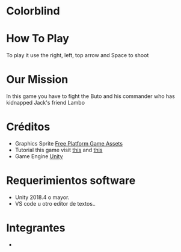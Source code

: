# Colorblind


# How To Play
To play it use the right, left, top arrow
and Space to shoot

# Our Mission
In this game you have to fight the Buto and his commander who has kidnapped Jack's friend Lambo

# Créditos

- Graphics Sprite [Free Platform Game Assets](https://craftpix.net/freebies/)
- Tutorial this game visit [this](https://www.beelancah.com) and [this](https://www.youtube.com/user/Brackeys)
- Game Engine [Unity](https://unity3d.com/)

# Requerimientos software
- Unity 2018.4 o mayor.
- VS code u otro editor de textos..

# Integrantes
-